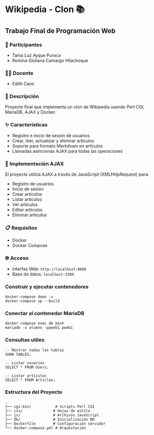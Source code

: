 # Wikipedia - Clon 📚
## Trabajo Final de Programación Web

### 👥 Participantes
- Tania Luz Ayque Puraca
- Romina Giuliana Camargo Hilachoque

### 👩‍🏫 Docente
- Edith Cano

### 📝 Descripción
Proyecto final que implementa un clon de Wikipedia usando Perl CGI, MariaDB, AJAX y Docker.

### ✨ Características
- Registro e inicio de sesión de usuarios
- Crear, leer, actualizar y eliminar artículos
- Soporte para formato Markdown en artículos
- Llamadas asíncronas AJAX para todas las operaciones

### 🔄 Implementación AJAX
El proyecto utiliza AJAX a través de JavaScript (XMLHttpRequest) para:
- Registro de usuarios
- Inicio de sesión
- Crear artículos
- Listar artículos
- Ver artículos
- Editar artículos
- Eliminar artículos

### 📋 Requisitos
- Docker
- Docker Compose

### 🌐 Acceso
- Interfaz Web: `http://localhost:8080`
- Base de datos: `localhost:3309`

### Construir y ejecutar contenedores
```
docker-compose down -v
docker-compose up --build
```
### Conectar al contenedor MariaDB
```
docker-compose exec db bash
mariadb -u alumno -ppweb1 pweb1
```
### Consultas utiles
```
-- Mostrar todas las tablas
SHOW TABLES;

-- Listar usuarios
SELECT * FROM Users;

-- Listar artículos
SELECT * FROM Articles;  
```

### Estructura del Proyecto
```
.
├── cgi-bin/           # Scripts Perl CGI
├── css/              # Hojas de estilo
├── js/               # Archivos JavaScript
├── db/               # Inicialización BD
├── Dockerfile        # Configuración servidor
└── docker-compose.yml # Orquestación
```